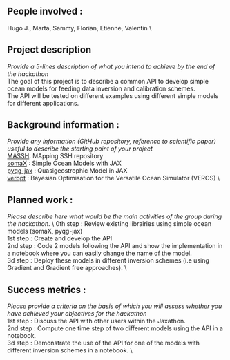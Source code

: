 ## People involved : 
Hugo J., Marta, Sammy, Florian, Etienne, Valentin \

## Project description 
*Provide a 5-lines description of what you intend to achieve by the end of the hackathon* \
The goal of this project is to describe a common API to develop simple ocean models for feeding data inversion and calibration schemes.  
The API will be tested on different examples using different simple models for different applications.

## Background information : 
*Provide any information (GitHub repository, reference to scientific paper) useful to describe the starting point of your project*  \
[MASSH](https://github.com/leguillf/MASSH): MApping SSH repository \
[somaX](https://github.com/jejjohnson/somax) : Simple Ocean Models with JAX \
[pyqg-jax](https://pyqg-jax.readthedocs.io/en/latest/index.html) : Quasigeostrophic Model in JAX \
[veropt](https://github.com/aster-stoustrup/veropt) : Bayesian Optimisation for the Versatile  Ocean Simulator (VEROS) \

## Planned work : 
*Please describe here what would be the main activities of the group during the hackathon*. \ 
0th step : Review existing librairies using simple ocean models (somaX, pyqg-jax) \
1st step : Create and develop the API \
2nd step : Code 2 models following the API and show the implementation in a notebook where you can easily change the name of the model. \
3d step : Deploy these models in different inversion schemes (i.e using Gradient and Gradient free approaches). \

## Success metrics : 
*Please provide a criteria on the basis of which you will assess whether you have achieved your objectives for the hackathon* \
1st step : Discuss the API with other users within the Jaxathon. \
2nd step : Compute one time step of two different models using the API in a notebook. \
3d step : Demonstrate the use of the API for one of the models with different inversion schemes in a notebook. \
